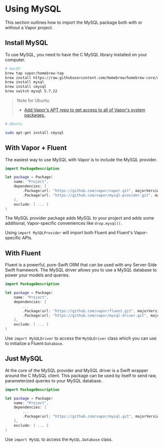 # Using MySQL

This section outlines how to import the MySQL package both with or without a Vapor project.

## Install MySQL

To use MySQL, you need to have the C MySQL library installed on your computer.

```sh
# macOS
brew tap vapor/homebrew-tap
brew install https://raw.githubusercontent.com/Homebrew/homebrew-core/a340bfac3b7abff408a6b6fe6fdc39a38ab94871/Formula/mysql.rb
brew install mysql
brew install cmysql
brew switch mysql 5.7.22
```

> Note for Ubuntu
> * [Add Vapor's APT repo to get access to all of Vapor's system packages.](https://docs.vapor.codes/2.0/getting-started/install-on-ubuntu/#apt-repo)

```sh
# Ubuntu

sudo apt-get install cmysql
```

## With Vapor + Fluent

The easiest way to use MySQL with Vapor is to include the MySQL provider.

```swift
import PackageDescription

let package = Package(
    name: "Project",
    dependencies: [
        .Package(url: "https://github.com/vapor/vapor.git", majorVersion: 2),
        .Package(url: "https://github.com/vapor/mysql-provider.git", majorVersion: 2)
    ],
    exclude: [ ... ]
)
```

The MySQL provider package adds MySQL to your project and adds some additional, Vapor-specific conveniences like `drop.mysql()`.

Using `import MySQLProvider` will import both Fluent and Fluent's Vapor-specific APIs.

## With Fluent

Fluent is a powerful, pure-Swift ORM that can be used with any Server-Side Swift framework. The MySQL driver allows you to use a MySQL database to power your models and queries.

```swift
import PackageDescription

let package = Package(
    name: "Project",
    dependencies: [
        ...
        .Package(url: "https://github.com/vapor/fluent.git", majorVersion: 2),
        .Package(url: "https://github.com/vapor/mysql-driver.git", majorVersion: 2)
    ],
    exclude: [ ... ]
)
```

Use `import MySQLDriver` to access the `MySQLDriver` class which you can use to initialize a Fluent `Database`.

## Just MySQL

At the core of the MySQL provider and MySQL driver is a Swift wrapper around the C MySQL client. This package can be used by itself to send raw, parameterized queries to your MySQL database.

```swift
import PackageDescription

let package = Package(
    name: "Project",
    dependencies: [
        ...
        .Package(url: "https://github.com/vapor/mysql.git", majorVersion: 2)
    ],
    exclude: [ ... ]
)
```

Use `import MySQL` to access the `MySQL.Database` class.

